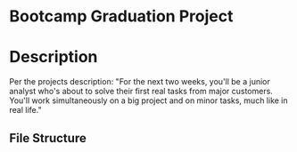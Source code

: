# Bootcamp Graduation Project

# Description
Per the projects description: "For the next two weeks, you'll be a junior analyst who's about to solve their first real tasks from major customers. You'll work simultaneously on a big project and on minor tasks, much like in real life."

## File Structure

